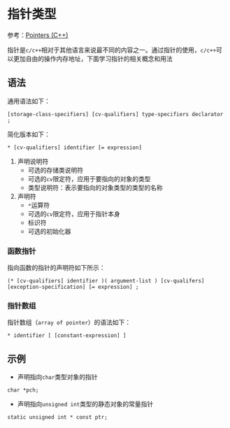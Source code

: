 
# 指针类型

参考：[Pointers (C++)](https://docs.microsoft.com/en-us/cpp/cpp/pointers-cpp?view=vs-2019)

指针是`c/c++`相对于其他语言来说最不同的内容之一。通过指针的使用，`c/c++`可以更加自由的操作内存地址，下面学习指针的相关概念和用法

## 语法

通用语法如下：

```
[storage-class-specifiers] [cv-qualifiers] type-specifiers declarator ;
```

简化版本如下：

```
* [cv-qualifiers] identifier [= expression]
```

1. 声明说明符
    * 可选的存储类说明符
    * 可选的`cv`限定符，应用于要指向的对象的类型
    * 类型说明符：表示要指向的对象类型的类型的名称
2. 声明符
    * `*`运算符
    * 可选的`cv`限定符，应用于指针本身
    * 标识符
    * 可选的初始化器

### 函数指针

指向函数的指针的声明符如下所示：

```
(* [cv-qualifiers] identifier )( argument-list ) [cv-qualifers] [exception-specification] [= expression] ;
```

### 指针数组

指针数组（`array of pointer`）的语法如下：

```
* identifier [ [constant-expression] ]
```

## 示例

* 声明指向`char`类型对象的指针

```
char *pch;
```

* 声明指向`unsigned int`类型的静态对象的常量指针

```
static unsigned int * const ptr;
```